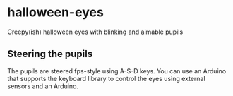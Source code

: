 # halloween-eyes
Creepy(ish) halloween eyes with blinking and aimable pupils

## Steering the pupils

The pupils are steered fps-style using A-S-D keys. You can use an Arduino that supports the keyboard library to control the eyes using external sensors and an Arduino.
